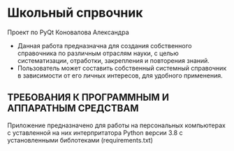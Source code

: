 # Школьный спрвочник
Проект по PyQt Коновалова Александра

* Данная работа предназначна для создания собственного справочника по различным отраслям науки, с целью систематизации, отработки, закрепления и повторения знаний.
* Пользователь может составить собственный системный справочник в зависимости от его личных интересов, для удобного применения.

## ТРЕБОВАНИЯ К ПРОГРАММНЫМ И АППАРАТНЫМ СРЕДСТВАМ
Приложение предназначено для работы на персональных компьютерах с уставленной на них интерпритатора Python версии 3.8 с установленными библотеками (requirements.txt)
